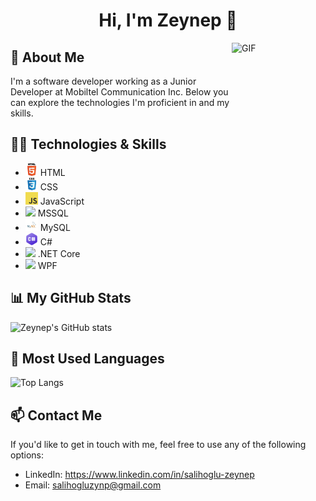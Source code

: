 <h1 align="center">Hi, I'm Zeynep 👋</h1>

<img align="right" alt="GIF" src="https://media1.giphy.com/media/LmNwrBhejkK9EFP504/giphy.gif?cid=790b7611f4ee86e9a912b7c4cb122a7eb7b1c58d2add8961&rid=giphy.gif&ct=g" width="150" height="150"/>

## 🚀 About Me
I'm a software developer working as a Junior Developer at Mobiltel Communication Inc. Below you can explore the technologies I'm proficient in and my skills.

## 👨‍💻 Technologies & Skills
- <code><img height="20" src="https://raw.githubusercontent.com/github/explore/main/topics/html/html.png"></code> HTML
- <code><img height="20" src="https://raw.githubusercontent.com/github/explore/main/topics/css/css.png"></code> CSS
- <code><img height="20" src="https://raw.githubusercontent.com/github/explore/main/topics/javascript/javascript.png"></code> JavaScript
- <code><img height="20" src="https://raw.githubusercontent.com/github/explore/main/topics/mssql/mssql.png"></code> MSSQL
- <code><img height="20" src="https://raw.githubusercontent.com/github/explore/main/topics/mysql/mysql.png"></code> MySQL
- <code><img height="20" src="https://raw.githubusercontent.com/github/explore/main/topics/csharp/csharp.png"></code> C#
- <code><img height="20" src="https://raw.githubusercontent.com/github/explore/main/topics/dotnetcore/dotnetcore.png"></code> .NET Core
- <code><img height="20" src="https://raw.githubusercontent.com/github/explore/main/topics/wpf/wpf.png"></code> WPF

 ## 📊 My GitHub Stats
![Zeynep's GitHub stats](https://github-readme-stats.vercel.app/api?username=ZeynepSlhoglu&show_icons=true&theme=radical)

## 🌟 Most Used Languages
![Top Langs](https://github-readme-stats.vercel.app/api/top-langs/?username=ZeynepSlhoglu&layout=compact)
  
## 📫 Contact Me
If you'd like to get in touch with me, feel free to use any of the following options:
- LinkedIn: https://www.linkedin.com/in/salihoglu-zeynep
- Email: salihogluzynp@gmail.com
